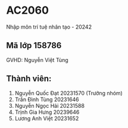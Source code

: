 # AC2060
 Nhập môn trí tuệ nhân tạo - 20242
 ## Mã lớp 158786
GVHD: Nguyễn Việt Tùng

## Thành viên:
1. Nguyễn Quốc Đạt 20231570 (Trưởng nhóm)
2. Trần Đình Tùng 20231646
3. Nguyễn Ngọc Hải 20231588
4. Trịnh Gia Hưng 20239646
5. Lương Anh Việt 20231652
